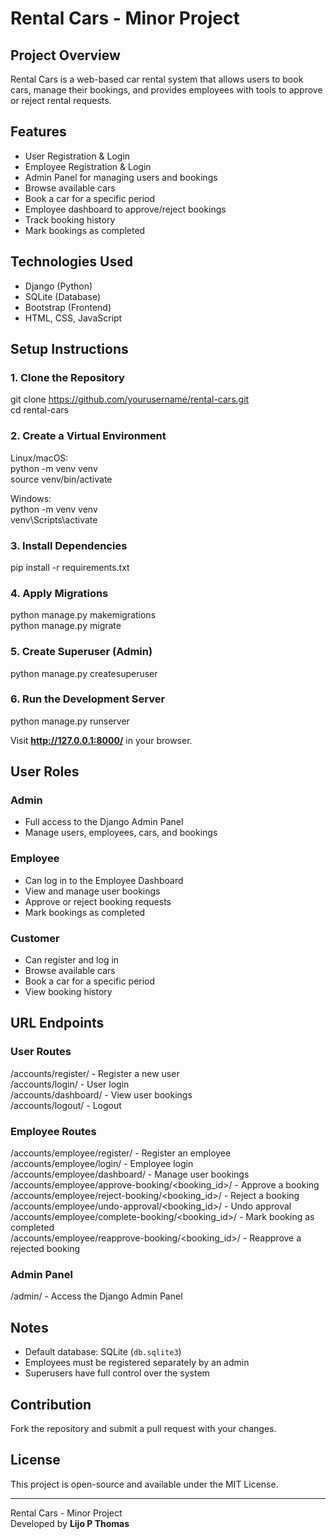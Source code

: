 # Rental Cars - Minor Project

## Project Overview
Rental Cars is a web-based car rental system that allows users to book cars, manage their bookings, and provides employees with tools to approve or reject rental requests.

## Features
- User Registration & Login
- Employee Registration & Login
- Admin Panel for managing users and bookings
- Browse available cars
- Book a car for a specific period
- Employee dashboard to approve/reject bookings
- Track booking history
- Mark bookings as completed

## Technologies Used
- Django (Python)
- SQLite (Database)
- Bootstrap (Frontend)
- HTML, CSS, JavaScript

## Setup Instructions

### 1. Clone the Repository
git clone https://github.com/yourusername/rental-cars.git  
cd rental-cars  

### 2. Create a Virtual Environment
Linux/macOS:  
python -m venv venv  
source venv/bin/activate  

Windows:  
python -m venv venv  
venv\Scripts\activate  

### 3. Install Dependencies
pip install -r requirements.txt  

### 4. Apply Migrations
python manage.py makemigrations  
python manage.py migrate  

### 5. Create Superuser (Admin)
python manage.py createsuperuser  

### 6. Run the Development Server
python manage.py runserver  

Visit **http://127.0.0.1:8000/** in your browser.

## User Roles

### Admin
- Full access to the Django Admin Panel
- Manage users, employees, cars, and bookings

### Employee
- Can log in to the Employee Dashboard
- View and manage user bookings
- Approve or reject booking requests
- Mark bookings as completed

### Customer
- Can register and log in
- Browse available cars
- Book a car for a specific period
- View booking history

## URL Endpoints

### User Routes
/accounts/register/ - Register a new user  
/accounts/login/ - User login  
/accounts/dashboard/ - View user bookings  
/accounts/logout/ - Logout  

### Employee Routes
/accounts/employee/register/ - Register an employee  
/accounts/employee/login/ - Employee login  
/accounts/employee/dashboard/ - Manage user bookings  
/accounts/employee/approve-booking/<booking_id>/ - Approve a booking  
/accounts/employee/reject-booking/<booking_id>/ - Reject a booking  
/accounts/employee/undo-approval/<booking_id>/ - Undo approval  
/accounts/employee/complete-booking/<booking_id>/ - Mark booking as completed  
/accounts/employee/reapprove-booking/<booking_id>/ - Reapprove a rejected booking  

### Admin Panel
/admin/ - Access the Django Admin Panel  

## Notes
- Default database: SQLite (`db.sqlite3`)
- Employees must be registered separately by an admin
- Superusers have full control over the system

## Contribution
Fork the repository and submit a pull request with your changes.

## License
This project is open-source and available under the MIT License.

---
Rental Cars - Minor Project  
Developed by **Lijo P Thomas**  
